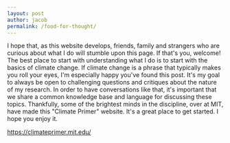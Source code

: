 ```yaml
---
layout: post
author: jacob
permalink: /food-for-thought/
---
```


I hope that, as this website develops, friends, family and strangers who are curious about what I do will stumble upon this page. If that's you, welcome! The best place to start with understanding what I do is to start with the basics of climate change. If climate change is a phrase that typically makes you roll your eyes, I'm especially happy you've found this post. It's my goal to always be open to challenging questions and critiques about the nature of my research. In order to have conversations like that, it's important that we share a common knowledge base and language for discussing these topics. Thankfully, some of the brightest minds in the discipline, over at MIT, have made this "Climate Primer" website. It's a great place to get started. I hope you enjoy it.

https://climateprimer.mit.edu/

